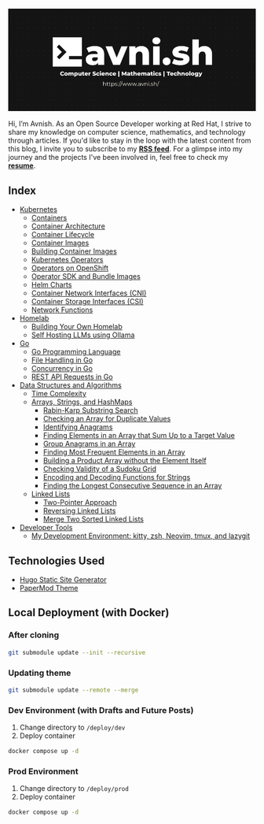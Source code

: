 [![Blog Cover Image](./static/avnish-cover.png)](https://www.avni.sh/)

Hi, I’m Avnish.
As an Open Source Developer working at Red Hat, I strive to share my knowledge on computer science, mathematics, and technology through articles. If you'd like to stay in the loop with the latest content from this blog, I invite you to subscribe to my <b><a target=_blank href="https://www.avni.sh/index.xml">RSS feed</a></b>. 
For a glimpse into my journey and the projects I've been involved in, feel free to check my <b><a target=_blank href="https://www.avni.sh/Resume-AvnishPal.pdf">resume</a></b>. 


## Index
-  <a target=_blank href="https://www.avni.sh/posts/kubernetes/">Kubernetes</a>
    -  <a target=_blank href="https://www.avni.sh/posts/kubernetes/containers/">Containers</a>
    -  <a target=_blank href="https://www.avni.sh/posts/kubernetes/container-architecture/">Container Architecture</a>
    -  <a target=_blank href="https://www.avni.sh/posts/kubernetes/container-lifecycle/">Container Lifecycle</a>
    -  <a target=_blank href="https://www.avni.sh/posts/kubernetes/container-images/">Container Images</a>
    -  <a target=_blank href="https://www.avni.sh/posts/kubernetes/building-container-images/">Building Container Images</a>
    -  <a target=_blank href="https://www.avni.sh/posts/kubernetes/kubernetes-operators/">Kubernetes Operators</a>
    -  <a target=_blank href="https://www.avni.sh/posts/kubernetes/operators-on-openshift/">Operators on OpenShift</a>
    -  <a target=_blank href="https://www.avni.sh/posts/kubernetes/operator-sdk/">Operator SDK and Bundle Images</a>
    -  <a target=_blank href="https://www.avni.sh/posts/kubernetes/helm-charts/">Helm Charts</a>
    -  <a target=_blank href="https://www.avni.sh/posts/kubernetes/container-network-interfaces/">Container Network Interfaces (CNI)</a>
    -  <a target=_blank href="https://www.avni.sh/posts/kubernetes/container-storage-interfaces/">Container Storage Interfaces (CSI)</a>
    -  <a target=_blank href="https://www.avni.sh/posts/kubernetes/network-functions/">Network Functions</a>
-  <a target=_blank href="https://www.avni.sh/posts/homelab/">Homelab</a>
    -  <a target=_blank href="https://www.avni.sh/posts/homelab/building-your-own-homelab/">Building Your Own Homelab</a>
    -  <a target=_blank href="https://www.avni.sh/posts/homelab/self-hosting-ollama/">Self Hosting LLMs using Ollama</a>
-  <a target=_blank href="https://www.avni.sh/posts/go/">Go</a>
    -  <a target=_blank href="https://www.avni.sh/posts/go/go-programming-language/">Go Programming Language</a>
    -  <a target=_blank href="https://www.avni.sh/posts/go/file-handling-in-go/">File Handling in Go</a>
    -  <a target=_blank href="https://www.avni.sh/posts/go/concurrency-in-go/">Concurrency in Go</a>
    -  <a target=_blank href="https://www.avni.sh/posts/go/rest-api-requests-in-go/">REST API Requests in Go</a>
-  <a target=_blank href="https://www.avni.sh/posts/dsa/">Data Structures and Algorithms</a>
    -  <a target=_blank href="https://www.avni.sh/posts/dsa/time-complexity/">Time Complexity</a>
    -  <a target=_blank href="https://www.avni.sh/posts/dsa/arrays-strings-hashmaps/">Arrays, Strings, and HashMaps</a>
        -  <a target=_blank href="https://www.avni.sh/posts/dsa/rabin-karp-substring-search/">Rabin-Karp Substring Search</a>
        -  <a target=_blank href="https://www.avni.sh/posts/dsa/contains-duplicate/">Checking an Array for Duplicate Values</a>
        -  <a target=_blank href="https://www.avni.sh/posts/dsa/identifying-anagrams/">Identifying Anagrams</a>
        -  <a target=_blank href="https://www.avni.sh/posts/dsa/finding-elements-that-sum-up-to-target/">Finding Elements in an Array that Sum Up to a Target Value</a>  
        -  <a target=_blank href="https://www.avni.sh/posts/dsa/group-anagrams-in-an-array/">Group Anagrams in an Array</a>
        -  <a target=_blank href="https://www.avni.sh/posts/dsa/finding-most-frequent-elements-in-an-array/">Finding Most Frequent Elements in an Array</a>
        -  <a target=_blank href="https://www.avni.sh/posts/dsa/building-a-product-array-without-the-element-itself/">Building a Product Array without the Element Itself</a>
        -  <a target=_blank href="https://www.avni.sh/posts/dsa/is-valid-sudoku/">Checking Validity of a Sudoku Grid</a>
        -  <a target=_blank href="https://www.avni.sh/posts/dsa/encoding-and-decoding-strings/">Encoding and Decoding Functions for Strings</a>
        -  <a target=_blank href="https://www.avni.sh/posts/dsa/longest-consecutive/">Finding the Longest Consecutive Sequence in an Array</a>
    -  <a target=_blank href="https://www.avni.sh/posts/dsa/linked-lists/">Linked Lists</a>
        -  <a target=_blank href="https://www.avni.sh/posts/dsa/two-pointers-approach/">Two-Pointer Approach</a>
        -  <a target=_blank href="https://www.avni.sh/posts/dsa/reverse-linked-lists/">Reversing Linked Lists</a>
        -  <a target=_blank href="https://www.avni.sh/posts/dsa/merge-sorted-linked-lists/">Merge Two Sorted Linked Lists</a>
-  <a target=_blank href="https://www.avni.sh/posts/developer-tools/">Developer Tools</a>
    - <a target=_blank href="https://www.avni.sh/posts/developer-tools/my-development-environment/">My Development Environment: kitty, zsh, Neovim, tmux, and lazygit</a>

## Technologies Used
- [Hugo Static Site Generator](https://gohugo.io/)
- [PaperMod Theme](https://github.com/adityatelange/hugo-PaperMod)

## Local Deployment (with Docker)

### After cloning
```bash
git submodule update --init --recursive
```

### Updating theme
```bash
git submodule update --remote --merge
```

### Dev Environment (with Drafts and Future Posts)
1. Change directory to `/deploy/dev`
2. Deploy container
```bash
docker compose up -d
```

### Prod Environment
1. Change directory to `/deploy/prod`
2. Deploy container
```bash
docker compose up -d
```

